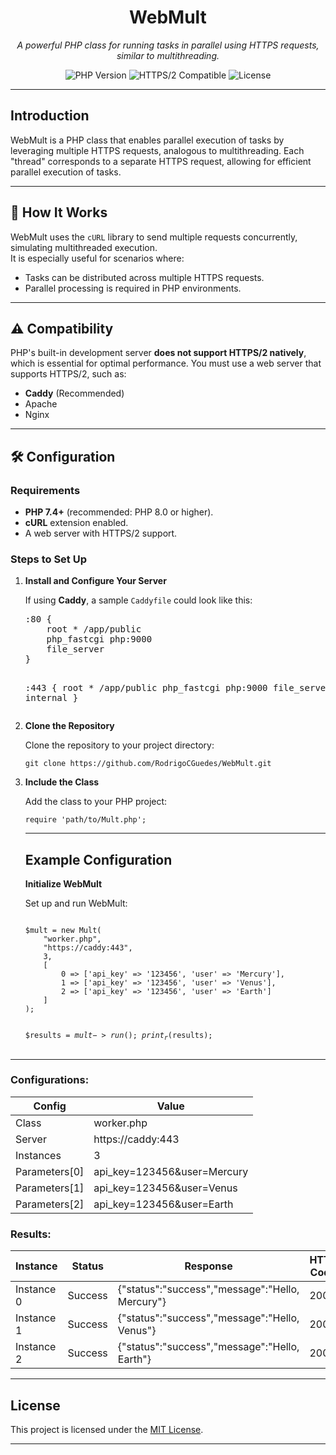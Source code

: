 # <h1 align="center">WebMult</h1>
<p align="center">
  <i>A powerful PHP class for running tasks in parallel using HTTPS requests, similar to multithreading.</i>
</p>
<p align="center">
  <img src="https://img.shields.io/badge/PHP-%3E=7.4-blue" alt="PHP Version">
  <img src="https://img.shields.io/badge/HTTPS/2-Compatible-brightgreen" alt="HTTPS/2 Compatible">
  <img src="https://img.shields.io/github/license/RodrigoCGuedes/WebMult" alt="License">
</p>

---

## <h2>Introduction</h2>
WebMult is a PHP class that enables parallel execution of tasks by leveraging multiple HTTPS requests, analogous to multithreading. Each "thread" corresponds to a separate HTTPS request, allowing for efficient parallel execution of tasks.

---

## <h2>🚀 How It Works</h2>
WebMult uses the `cURL` library to send multiple requests concurrently, simulating multithreaded execution.  
It is especially useful for scenarios where:
- Tasks can be distributed across multiple HTTPS requests.
- Parallel processing is required in PHP environments.

---

## <h2>⚠️ Compatibility</h2>
PHP's built-in development server **does not support HTTPS/2 natively**, which is essential for optimal performance. You must use a web server that supports HTTPS/2, such as:
- <strong>Caddy</strong> (Recommended)
- Apache
- Nginx

---

## <h2>🛠️ Configuration</h2>

### **Requirements**
<ul>
  <li><strong>PHP 7.4+</strong> (recommended: PHP 8.0 or higher).</li>
  <li><strong>cURL</strong> extension enabled.</li>
  <li>A web server with HTTPS/2 support.</li>
</ul>

### **Steps to Set Up**
<ol>
  <li><strong>Install and Configure Your Server</strong></li>
  <p>If using <strong>Caddy</strong>, a sample <code>Caddyfile</code> could look like this:</p>
  <pre>
:80 {
    root * /app/public
    php_fastcgi php:9000
    file_server
}

:443 {
    root * /app/public
    php_fastcgi php:9000
    file_server
    tls internal
}
  </pre>
  <li><strong>Clone the Repository</strong></li>
  <p>Clone the repository to your project directory:</p>
  <pre><code>git clone https://github.com/RodrigoCGuedes/WebMult.git</code></pre>

  <li><strong>Include the Class</strong></li>
  <p>Add the class to your PHP project:</p>
  <pre><code>require 'path/to/Mult.php';</code></pre>

---

## <h2>Example Configuration</h2>
<strong>Initialize WebMult</strong>
<p>Set up and run WebMult:</p>
<pre><code>
$mult = new Mult(
    "worker.php",
    "https://caddy:443",
    3,
    [
        0 => ['api_key' => '123456', 'user' => 'Mercury'],
        1 => ['api_key' => '123456', 'user' => 'Venus'],
        2 => ['api_key' => '123456', 'user' => 'Earth']
    ]
);

$results = $mult->run();
print_r($results);
  </code></pre>
</ol>

---

### <h3>Configurations:</h3>
<table>
  <thead>
    <tr>
      <th>Config</th>
      <th>Value</th>
    </tr>
  </thead>
  <tbody>
    <tr>
      <td>Class</td>
      <td>worker.php</td>
    </tr>
    <tr>
      <td>Server</td>
      <td>https://caddy:443</td>
    </tr>
    <tr>
      <td>Instances</td>
      <td>3</td>
    </tr>
    <tr>
      <td>Parameters[0]</td>
      <td>api_key=123456&user=Mercury</td>
    </tr>
    <tr>
      <td>Parameters[1]</td>
      <td>api_key=123456&user=Venus</td>
    </tr>
    <tr>
      <td>Parameters[2]</td>
      <td>api_key=123456&user=Earth</td>
    </tr>
  </tbody>
</table>

### <h3>Results:</h3>
<table>
  <thead>
    <tr>
      <th>Instance</th>
      <th>Status</th>
      <th>Response</th>
      <th>HTTP Code</th>
    </tr>
  </thead>
  <tbody>
    <tr>
      <td>Instance 0</td>
      <td>Success</td>
      <td>{"status":"success","message":"Hello, Mercury"}</td>
      <td>200</td>
    </tr>
    <tr>
      <td>Instance 1</td>
      <td>Success</td>
      <td>{"status":"success","message":"Hello, Venus"}</td>
      <td>200</td>
    </tr>
    <tr>
      <td>Instance 2</td>
      <td>Success</td>
      <td>{"status":"success","message":"Hello, Earth"}</td>
      <td>200</td>
    </tr>
  </tbody>
</table>

---

## <h2>License</h2>
This project is licensed under the [MIT License](LICENSE).

---
